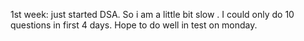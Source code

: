 1st week: just started DSA. So i am a little bit slow . I could only do 10 questions in first 4 days. Hope to do well in test on monday.
